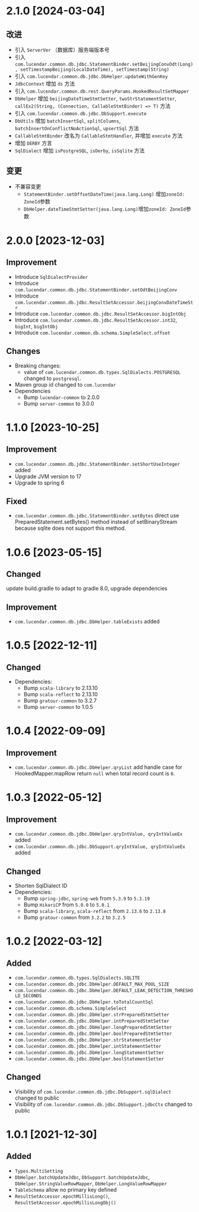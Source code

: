 # 2.1.0 [2024-03-04]
## 改进
- 引入 `ServerVer` （数据库）服务端版本号
- 引入 `com.lucendar.common.db.jdbc.StatementBinder.setBeijingConvOdt(Long), setTimestampBeijing(LocalDateTime), setTimestamp(String)`
- 引入 `com.lucendar.common.db.jdbc.DbHelper.updateWithGenKey`
- `JdbcContext` 增加 `ds` 方法
- 引入 `com.lucendar.common.db.rest.QueryParams.HookedResultSetMapper`
- `DbHelper` 增加 `beijingDateTimeStmtSetter`, `twoStrStatementSetter`, `callEx2(String, (Connection, CallableStmtBinder) => T)` 方法
- 引入 `com.lucendar.common.db.jdbc.DbSupport.execute`
- `DbUtils` 增加 `batchInsertSql`, `splitColumns`, `batchInsertOnConflictNoActionSql`, `upsertSql` 方法
- `CallableStmtBinder` 改名为 `CallableStmtHandler`, 并增加 `execute` 方法
- 增加 `DERBY` 方言
- `SqlDialect` 增加 `isPostgreSQL`, `isDerby`, `isSqlite` 方法


## 变更
- 不兼容变更
  - `StatementBinder.setOffsetDateTime(java.lang.Long)` 增加`zoneId: ZoneId`参数
  - `DbHelper.dateTimeStmtSetter(java.lang.Long)`增加`zoneId: ZoneId`参数

# 2.0.0 [2023-12-03]
## Improvement
- Introduce `SqlDialectProvider`
- Introduce `com.lucendar.common.db.jdbc.StatementBinder.setOdtBeijingConv`
- Introduce `com.lucendar.common.db.jdbc.ResultSetAccessor.beijingConvDateTimeStr`
- Introduce `com.lucendar.common.db.jdbc.ResultSetAccessor.bigIntObj`
- Introduce `com.lucendar.common.db.jdbc.ResultSetAccessor.int32`, `bigInt`, `bigIntObj`
- Introduce `com.lucendar.common.db.schema.SimpleSelect.offset`


## Changes
- Breaking changes: 
  - value of `com.lucendar.common.db.types.SqlDialects.POSTGRESQL` changed to `postgresql`.
- Maven group id changed to `com.lucendar`
- Dependencies
  - Bump `lucendar-common` to 2.0.0
  - Bump `server-common` to 3.0.0

# 1.1.0 [2023-10-25]
## Improvement
- `com.lucendar.common.db.jdbc.StatementBinder.setShortUseInteger` added
- Upgrade JVM version to 17
- Upgrade to spring 6
## Fixed
- `com.lucendar.common.db.jdbc.StatementBinder.setBytes` direct use PreparedStatement.setBytes() method instead of 
  setBinaryStream because sqlite does not support this method.

# 1.0.6 [2023-05-15]
## Changed
update build.gradle to adapt to gradle 8.0, upgrade dependencies
## Improvement
- `com.lucendar.common.db.jdbc.DbHelper.tableExists` added

# 1.0.5 [2022-12-11]
## Changed
- Dependencies:
  - Bump `scala-library` to 2.13.10
  - Bump `scala-reflect` to 2.13.10
  - Bump `gratour-common` to 3.2.7
  - Bump `server-common` to 1.0.5

# 1.0.4 [2022-09-09]
## Improvement
- `com.lucendar.common.db.jdbc.DbHelper.qryList` add handle case for HookedMapper.mapRow return `null` 
  when total record count is `0`.


# 1.0.3 [2022-05-12]
## Improvement
- `com.lucendar.common.db.jdbc.DbHelper.qryIntValue, qryIntValueEx` added
- `com.lucendar.common.db.jdbc.DbSupport.qryIntValue, qryIntValueEx` added

## Changed
- Shorten SqlDialect ID
- Dependencies:
    - Bump `spring-jdbc`, `spring-web` from `5.3.9` to `5.3.19`
    - Bump `HikariCP` from `5.0.0` to `5.0.1`
    - Bump `scala-library`, `scala-reflect` from `2.13.6` to `2.13.8`
    - Bump `gratour-common` from `3.2.2` to `3.2.5`
  
# 1.0.2 [2022-03-12]
## Added
- `com.lucendar.common.db.types.SqlDialects.SQLITE`
- `com.lucendar.common.db.jdbc.DbHelper.DEFAULT_MAX_POOL_SIZE`
- `com.lucendar.common.db.jdbc.DbHelper.DEFAULT_LEAK_DETECTION_THRESHOLD_SECONDS`
- `com.lucendar.common.db.jdbc.DbHelper.toTotalCountSql`
- `com.lucendar.common.db.schema.SimpleSelect`
- `com.lucendar.common.db.jdbc.DbHelper.strPreparedStmtSetter`
- `com.lucendar.common.db.jdbc.DbHelper.intPreparedStmtSetter`
- `com.lucendar.common.db.jdbc.DbHelper.longPreparedStmtSetter`
- `com.lucendar.common.db.jdbc.DbHelper.boolPreparedStmtSetter`
- `com.lucendar.common.db.jdbc.DbHelper.strStatementSetter`
- `com.lucendar.common.db.jdbc.DbHelper.intStatementSetter`
- `com.lucendar.common.db.jdbc.DbHelper.longStatementSetter`
- `com.lucendar.common.db.jdbc.DbHelper.boolStatementSetter`

## Changed
- Visibility of `com.lucendar.common.db.jdbc.DbSupport.sqlDialect` changed to public
- Visibility of `com.lucendar.common.db.jdbc.DbSupport.jdbcCtx` changed to public

# 1.0.1 [2021-12-30]
## Added
- `Types.MultiSetting`
- `DbHelper.batchUpdateJdbc`, `DbSupport.batchUpdateJdbc`, `DbHelper.StringValueRowMapper`, `DbHelper.LongValueRowMapper`
- `TableSchema` allow no primary key defined 
- `ResultSetAccessor.epochMillisLong()`, `ResultSetAccessor.epochMillisLongObj()`
